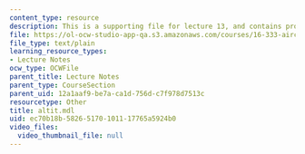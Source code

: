 ```yaml
---
content_type: resource
description: This is a supporting file for lecture 13, and contains program code.
file: https://ol-ocw-studio-app-qa.s3.amazonaws.com/courses/16-333-aircraft-stability-and-control-fall-2004/ec70b18b58265170101117765a5924b0_altit.mdl
file_type: text/plain
learning_resource_types:
- Lecture Notes
ocw_type: OCWFile
parent_title: Lecture Notes
parent_type: CourseSection
parent_uid: 12a1aaf9-be7a-ca1d-756d-c7f978d7513c
resourcetype: Other
title: altit.mdl
uid: ec70b18b-5826-5170-1011-17765a5924b0
video_files:
  video_thumbnail_file: null
---
```

